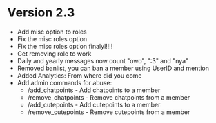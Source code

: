 # Version 2.3
- Add misc option to roles
- Fix the misc roles option
- Fix the misc roles option finalyl!!!!
- Get removing role to work
- Daily and yearly messages now count "owo", ":3" and "nya"
- Removed banlist, you can ban a member using UserID and mention
- Added Analytics: From where did you come
- Add admin commands for abuse:
    - /add_chatpoints - Add chatpoints to a member
    - /remove_chatpoints - Remove chatpoints from a member
    - /add_cutepoints - Add cutepoints to a member
    - /remove_cutepoints - Remove cutepoints from a member
